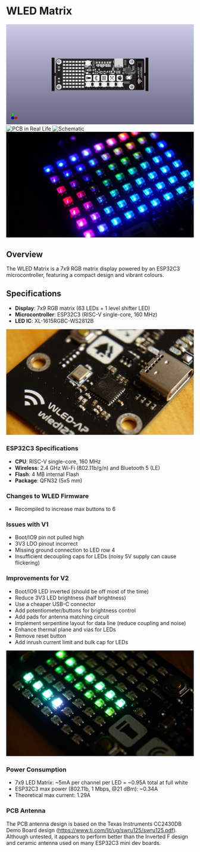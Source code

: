 **WLED Matrix**
================

![PCB Render](<WLED Matrix.jpg>)
![PCB in Real Life](<DSC05802.JPG>)
![Schematic](<WLED Matrix.svg>)
![Close-up on RGB LEDs](<DSC05843.JPG>)

## Overview

The WLED Matrix is a 7x9 RGB matrix display powered by an ESP32C3 microcontroller, featuring a compact design and vibrant colours.

## Specifications

* **Display**: 7x9 RGB matrix (63 LEDs + 1 level shifter LED)
* **Microcontroller**: ESP32C3 (RISC-V single-core, 160 MHz)
* **LED IC**: XL-1615RGBC-WS2812B

![ESP32C3 SMD Chip](<DSC05842.JPG>)

### ESP32C3 Specifications

* **CPU**: RISC-V single-core, 160 MHz
* **Wireless**: 2.4 GHz Wi-Fi (802.11b/g/n) and Bluetooth 5 (LE)
* **Flash**: 4 MB internal Flash
* **Package**: QFN32 (5x5 mm)

### Changes to WLED Firmware

* Recompiled to increase max buttons to 6

### Issues with V1

* Boot/IO9 pin not pulled high
* 3V3 LDO pinout incorrect
* Missing ground connection to LED row 4
* Insufficient decoupling caps for LEDs (noisy 5V supply can cause flickering)

### Improvements for V2

* Boot/IO9 LED inverted (should be off most of the time)
* Reduce 3V3 LED brightness (half brightness)
* Use a cheaper USB-C connector
* Add potentiometer/buttons for brightness control
* Add pads for antenna matching circuit
* Implement serpentine layout for data line (reduce coupling and noise)
* Enhance thermal plane and vias for LEDs
* Remove reset button
* Add inrush current limit and bulk cap for LEDs

![RGB LEDs Matrix Movie Animation](<DSC05853.JPG>)

### Power Consumption

* 7x9 LED Matrix: ~5mA per channel per LED = ~0.95A total at full white
* ESP32C3 max power (802.11b, 1 Mbps, @21 dBm): ~0.34A
* Theoretical max current: 1.29A

### PCB Antenna

The PCB antenna design is based on the Texas Instruments CC2430DB Demo Board design (<https://www.ti.com/lit/ug/swru125/swru125.pdf>). Although untested, it appears to perform better than the Inverted F design and ceramic antenna used on many ESP32C3 mini dev boards.